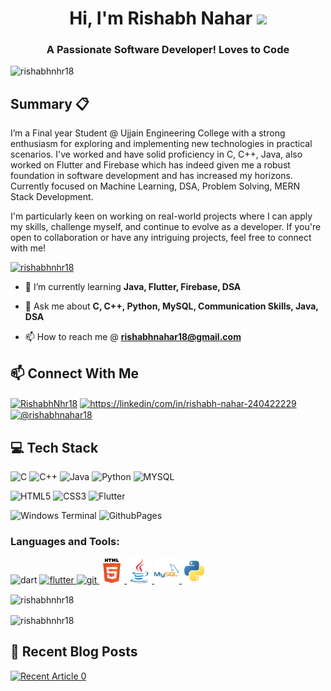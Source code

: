  <h1 align="center">Hi, I'm Rishabh Nahar <img align =right, width="50", src="https://user-images.githubusercontent.com/72663882/171687151-bb31c996-c9d2-49c8-b593-734946893b23.gif"</h1>
<h3 align="center">A Passionate Software Developer! Loves to Code </></h3>

<p align="left"> <img src="https://komarev.com/ghpvc/?username=rishabhnhr18&label=Profile%20views&color=0e75b6&style=flat" alt="rishabhnhr18" /> </p>

## Summary 📋
I’m a Final year Student @ Ujjain Engineering College with a strong enthusiasm for exploring and implementing new technologies in practical scenarios. I've worked and have solid proficiency in C, C++, Java, also worked on Flutter and Firebase which has indeed given me a robust foundation in software development and has increased my horizons. Currently focused on Machine Learning, DSA, Problem Solving, MERN Stack Development.

I'm particularly keen on working on real-world projects where I can apply my skills, challenge myself, and continue to evolve as a developer. If you're open to collaboration or have any intriguing projects, feel free to connect with me! <p align="left"> <a href="https://twitter.com/rishabhnhr18" target="blank"><img src="https://img.shields.io/twitter/follow/rishabhnhr18?logo=twitter&style=for-the-badge" alt="rishabhnhr18" /></a> </p>

- 🌱 I’m currently learning **Java, Flutter, Firebase, DSA**

- 💬 Ask me about **C, C++, Python, MySQL, Communication Skills, Java, DSA**

- 📫 How to reach me @ **rishabhnahar18@gmail.com**
  
## 📫 Connect With Me

<p align="left">
<a href="https://twitter.com/RishabhNhr18" target="blank"><img align="center" src="https://raw.githubusercontent.com/rahuldkjain/github-profile-readme-generator/master/src/images/icons/Social/twitter.svg" alt="RishabhNhr18" height="30" width="40" /></a>
<a href="https://linkedin.com/in/rishabh-nahar-240422229/" target="blank"><img align="center" src="https://raw.githubusercontent.com/rahuldkjain/github-profile-readme-generator/master/src/images/icons/Social/linked-in-alt.svg" alt="https://linkedin/com/in/rishabh-nahar-240422229" height="30" width="40" /></a>
<a href="https://medium.com/@rishabhnahar18" target="blank"><img align="center" src="https://raw.githubusercontent.com/rahuldkjain/github-profile-readme-generator/master/src/images/icons/Social/medium.svg" alt="@rishabhnahar18" height="30" width="40" /></a>
</p>

## 💻 Tech Stack
![C](https://img.shields.io/badge/c-%2300599C.svg?style=for-the-badge&logo=c&logoColor=white) ![C++](https://img.shields.io/badge/c++-%2300599C.svg?style=for-the-badge&logo=c%2B%2B&logoColor=white) ![Java](https://img.shields.io/badge/java-%23ED8B00.svg?style=for-the-badge&logo=openjdk&logoColor=white) ![Python](https://img.shields.io/badge/python-3670A0?style=for-the-badge&logo=python&logoColor=ffdd54) ![MYSQL](https://shields.io/badge/MySQL-lightgrey?logo=mysql&style=for-the-badge&logoColor=white&labelColor=blue)

![HTML5](https://img.shields.io/badge/html5-%23E34F26.svg?style=for-the-badge&logo=html5&logoColor=white) 
![CSS3](https://img.shields.io/badge/css3-%231572B6.svg?style=for-the-badge&logo=css3&logoColor=white)
![Flutter](https://img.shields.io/badge/Flutter-blue?style=for-the-badge&logo=html5&logoColor=white)

![Windows Terminal](https://img.shields.io/badge/Windows%20Terminal-%234D4D4D.svg?style=for-the-badge&logo=windows-terminal&logoColor=white) ![GithubPages](https://img.shields.io/badge/github%20pages-121013?style=for-the-badge&logo=github&logoColor=white)





<h3 align="left">Languages and Tools:</h3>
 <img src="https://www.vectorlogo.zone/logos/dartlang/dartlang-icon.svg" alt="dart" width="40" height="40"/> </a> <a href="https://flutter.dev" target="_blank" rel="noreferrer"> <img src="https://www.vectorlogo.zone/logos/flutterio/flutterio-icon.svg" alt="flutter" width="40" height="40"/> </a> <a href="https://git-scm.com/" target="_blank" rel="noreferrer"> <img src="https://www.vectorlogo.zone/logos/git-scm/git-scm-icon.svg" alt="git" width="40" height="40"/> </a> <a href="https://www.w3.org/html/" target="_blank" rel="noreferrer"> <img src="https://raw.githubusercontent.com/devicons/devicon/master/icons/html5/html5-original-wordmark.svg" alt="html5" width="40" height="40"/> </a> <a href="https://www.java.com" target="_blank" rel="noreferrer"> <img src="https://raw.githubusercontent.com/devicons/devicon/master/icons/java/java-original.svg" alt="java" width="40" height="40"/> </a> <a href="https://www.mysql.com/" target="_blank" rel="noreferrer"> <img src="https://raw.githubusercontent.com/devicons/devicon/master/icons/mysql/mysql-original-wordmark.svg" alt="mysql" width="40" height="40"/> </a> <a href="https://www.python.org" target="_blank" rel="noreferrer"> <img src="https://raw.githubusercontent.com/devicons/devicon/master/icons/python/python-original.svg" alt="python" width="40" height="40"/> </a> </p>

<p><img align="center" src="https://github-readme-stats.vercel.app/api/top-langs?username=rishabhnhr18&show_icons=true&locale=en&layout=compact" alt="rishabhnhr18" /></p>

<p><img align="center" src="https://github-readme-streak-stats.herokuapp.com/?user=rishabhnhr18&" alt="rishabhnhr18" /></p>




## 📝 Recent Blog Posts
<a target="_blank" href="https://github-readme-medium-recent-article.vercel.app/medium/@rishabhnahar18/0"><img src="https://github-readme-medium-recent-article.vercel.app/medium/@rishabhnahar18/0" alt="Recent Article 0">


